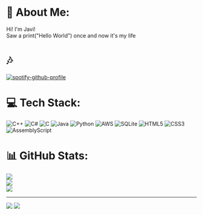 # 💫 About Me:
Hi! I'm Javi!
<br />
Saw a print("Hello World") once and now it's my life

# 🎶
[![spotify-github-profile](https://spotify-github-profile.kittinanx.com/api/view?uid=thecodymaverick66&cover_image=true&theme=default&show_offline=false&background_color=121212&interchange=false)](https://github.com/kittinan/spotify-github-profile)

# 💻 Tech Stack:
![C++](https://img.shields.io/badge/c++-%2300599C.svg?style=for-the-badge&logo=c%2B%2B&logoColor=white) ![C#](https://img.shields.io/badge/c%23-%23239120.svg?style=for-the-badge&logo=csharp&logoColor=white) ![C](https://img.shields.io/badge/c-%2300599C.svg?style=for-the-badge&logo=c&logoColor=white) ![Java](https://img.shields.io/badge/java-%23ED8B00.svg?style=for-the-badge&logo=openjdk&logoColor=white) ![Python](https://img.shields.io/badge/python-3670A0?style=for-the-badge&logo=python&logoColor=ffdd54) ![AWS](https://img.shields.io/badge/AWS-%23FF9900.svg?style=for-the-badge&logo=amazon-aws&logoColor=white) ![SQLite](https://img.shields.io/badge/sqlite-%2307405e.svg?style=for-the-badge&logo=sqlite&logoColor=white) ![HTML5](https://img.shields.io/badge/html5-%23E34F26.svg?style=for-the-badge&logo=html5&logoColor=white) ![CSS3](https://img.shields.io/badge/css3-%231572B6.svg?style=for-the-badge&logo=css3&logoColor=white) ![AssemblyScript](https://img.shields.io/badge/assembly%20script-%23000000.svg?style=for-the-badge&logo=assemblyscript&logoColor=white)
# 📊 GitHub Stats:
![](https://github-readme-stats.vercel.app/api?username=HomeoStasis-0&theme=moltack&hide_border=false&include_all_commits=false&count_private=false)<br/>
![](https://github-readme-streak-stats.herokuapp.com/?user=HomeoStasis-0&theme=moltack&hide_border=false)<br/>
![](https://github-readme-stats.vercel.app/api/wakatime?username=homeostasis&layout=compact&custom&theme=moltack&hide_title=Time%20spent%20on%20languages)

---
[![](https://visitcount.itsvg.in/api?id=HomeoStasis-0&icon=0&color=0)](https://visitcount.itsvg.in)
[![](https://visitcount.itsvg.in/api?id=homeostasis&icon=0&color=0)](https://visitcount.itsvg.in)
<!-- Proudly created with GPRM ( https://gprm.itsvg.in ) -->
